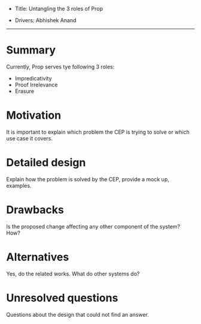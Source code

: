 - Title: Untangling the 3 roles of Prop

- Drivers: Abhishek Anand

----

# Summary

Currently, Prop serves tye following 3 roles:
- Impredicativity
- Proof Irrelevance
- Erasure

# Motivation

It is important to explain which problem the CEP is trying to solve or which
use case it covers.

# Detailed design

Explain how the problem is solved by the CEP, provide a mock up, examples.

# Drawbacks

Is the proposed change affecting any other component of the system? How?

# Alternatives

Yes, do the related works.  What do other systems do?

# Unresolved questions

Questions about the design that could not find an answer.


